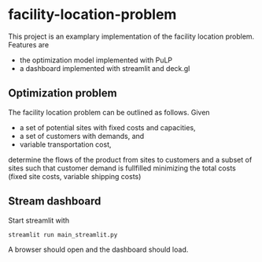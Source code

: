 # facility-location-problem

This project is an examplary implementation of the facility location problem. Features are

* the optimization model implemented with PuLP
* a dashboard implemented with streamlit and deck.gl

## Optimization problem

The facility location problem can be outlined as follows. Given 

* a set of potential sites with fixed costs and capacities,
* a set of customers with demands, and 
* variable transportation cost, 
  
determine the flows of the product from sites to customers and a subset of sites such that customer demand is fullfilled minimizing the total costs (fixed site costs, variable shipping costs)

## Stream dashboard

Start streamlit with 

    streamlit run main_streamlit.py

A browser should open and the dashboard should load.
